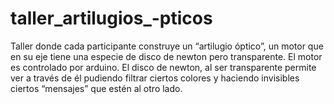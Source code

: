 # taller_artilugios_-pticos
Taller donde cada participante construye un “artilugio óptico”, un motor que en su eje tiene una especie de disco de newton pero transparente. El motor es controlado por arduino. El disco de newton, al ser transparente permite ver a través de él pudiendo filtrar ciertos colores y haciendo invisibles ciertos “mensajes” que estén al otro lado.
